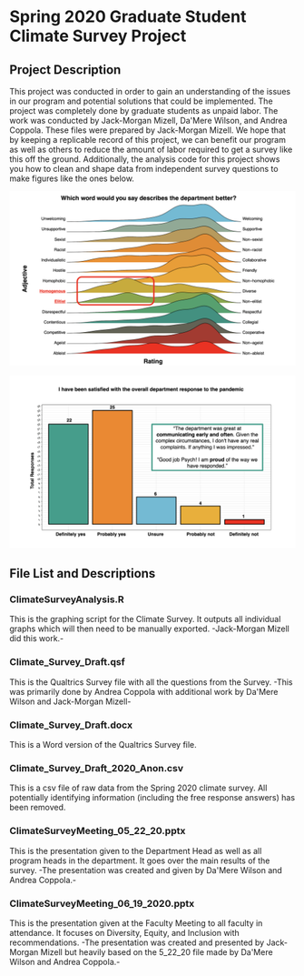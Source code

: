 # Spring 2020 Graduate Student Climate Survey Project

## Project Description

This project was conducted in order to gain an understanding of the issues in our program and potential solutions that could be implemented. The project was completely done by graduate students as unpaid labor. The work was conducted by Jack-Morgan Mizell, Da'Mere Wilson, and Andrea Coppola. These files were prepared by Jack-Morgan Mizell. We hope that by keeping a replicable record of this project, we can benefit our program as well as others to reduce the amount of labor required to get a survey like this off the ground. Additionally, the analysis code for this project shows you how to clean and shape data from independent survey questions to make figures like the ones below.

![This figure shows how respondents rated their feelings towards the department on a wide variety of DEI-and community-related issues and highlights areas that need improvement.](DensityPlots.png)

![This graph shows student satisfaction with the department's response to the COVID-19 pandemic. We found it particularly effective to pair the quantitative data with qualitative free-responses, allowing the data to be grounded in individual experiences. Note: we removed the qualitative data from the data in this repository to keep from identifying individuals.](BarGraphs.png)

## File List and Descriptions

### ClimateSurveyAnalysis.R

This is the graphing script for the Climate Survey. It outputs all individual graphs which will then need to be manually exported. -Jack-Morgan Mizell did this work.-

### Climate_Survey_Draft.qsf

This is the Qualtrics Survey file with all the questions from the Survey. -This was primarily done by Andrea Coppola with additional work by Da'Mere Wilson and Jack-Morgan Mizell-

### Climate_Survey_Draft.docx

This is a Word version of the Qualtrics Survey file.

### Climate_Survey_Draft_2020_Anon.csv 

This is a csv file of raw data from the Spring 2020 climate survey. All potentially identifying information (including the free response answers) has been removed.

### ClimateSurveyMeeting_05_22_20.pptx

This is the presentation given to the Department Head as well as all program heads in the department. It goes over the main results of the survey. -The presentation was created and given by Da'Mere Wilson and Andrea Coppola.-

### ClimateSurveyMeeting_06_19_2020.pptx

This is the presentation given at the Faculty Meeting to all faculty in attendance. It focuses on Diversity, Equity, and Inclusion with recommendations. -The presentation was created and presented by Jack-Morgan Mizell but heavily based on the 5_22_20 file made by Da'Mere Wilson and Andrea Coppola.-

